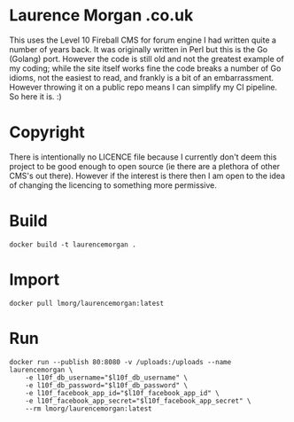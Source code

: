 # Laurence Morgan .co.uk

This uses the Level 10 Fireball CMS for forum engine I had written quite
a number of years back. It was originally written in Perl but this is
the Go (Golang) port. However the code is still old and not the greatest
example of my coding; while the site itself works fine the code breaks a
number of Go idioms, not the easiest to read, and frankly is a bit of an
embarrassment. However throwing it on a public repo means I can simplify
my CI pipeline. So here it is. :)

# Copyright

There is intentionally no LICENCE file because I currently don't deem
this project to be good enough to open source (ie there are a plethora
of other CMS's out there). However if the interest is there then I am
open to the idea of changing the licencing to something more permissive.

# Build

    docker build -t laurencemorgan .

# Import

    docker pull lmorg/laurencemorgan:latest

# Run

    docker run --publish 80:8080 -v /uploads:/uploads --name laurencemorgan \
        -e l10f_db_username="$l10f_db_username" \
        -e l10f_db_password="$l10f_db_password" \
        -e l10f_facebook_app_id="$l10f_facebook_app_id" \
        -e l10f_facebook_app_secret="$l10f_facebook_app_secret" \
        --rm lmorg/laurencemorgan:latest
